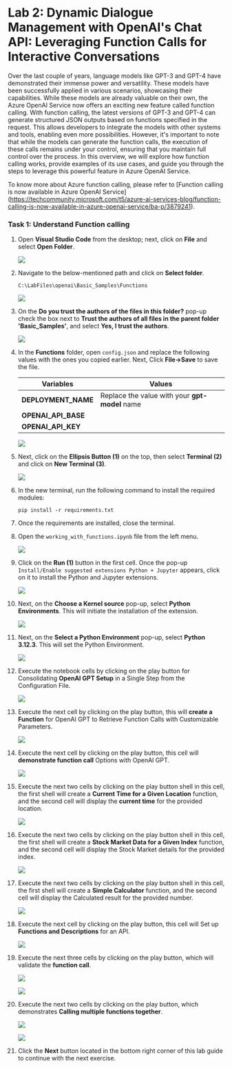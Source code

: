 # Lab 2: Dynamic Dialogue Management with OpenAI's Chat API: Leveraging Function Calls for Interactive Conversations

Over the last couple of years, language models like GPT-3 and GPT-4 have demonstrated their immense power and versatility. These models have been successfully applied in various scenarios, showcasing their capabilities. While these models are already valuable on their own, the Azure OpenAI Service now offers an exciting new feature called function calling. With function calling, the latest versions of GPT-3 and GPT-4 can generate structured JSON outputs based on functions specified in the request. This allows developers to integrate the models with other systems and tools, enabling even more possibilities. However, it's important to note that while the models can generate the function calls, the execution of these calls remains under your control, ensuring that you maintain full control over the process. In this overview, we will explore how function calling works, provide examples of its use cases, and guide you through the steps to leverage this powerful feature in Azure OpenAI Service. 

To know more about Azure function calling, please refer to [Function calling is now available in Azure OpenAI Service] (https://techcommunity.microsoft.com/t5/azure-ai-services-blog/function-calling-is-now-available-in-azure-openai-service/ba-p/3879241).


### Task 1: Understand Function calling 

1. Open **Visual Studio Code** from the desktop; next, click on **File** and select **Open Folder**.

    ![](../media/img55.png) 

2. Navigate to the below-mentioned path and click on **Select folder**. 

    ```
    C:\LabFiles\openai\Basic_Samples\Functions
    ```

   ![](../media/l2-t1-s2.png) 

4. On the **Do you trust the authors of the files in this folder?** pop-up check the box next to **Trust the authors of all files in the parent folder 'Basic_Samples'**, and select **Yes, I trust the authors**.

    ![](../media/img57.png) 

5. In the **Functions** folder, open `config.json` and replace the following values with the ones you copied earlier. Next, Click **File->Save** to save the file.

   | **Variables**                | **Values**                                                    |
   | ---------------------------- |---------------------------------------------------------------|
   | **DEPLOYMENT_NAME**          |  Replace the value with your **gpt-model** name               |
   | **OPENAI_API_BASE**          | **<inject key="OpenAIEndpoint" enableCopy="true"/>**          |
   | **OPENAI_API_KEY**           | **<inject key="OpenAIKey" enableCopy="true"/>**               |

     ![](../media/img581.png) 

7. Next, click on the **Ellipsis Button (1)** on the top, then select **Terminal (2)** and click on **New Terminal (3)**.

    ![](../media/img59.png) 

8. In the new terminal, run the following command to install the required modules:

    ```
    pip install -r requirements.txt
    ```

9. Once the requirements are installed, close the terminal.

10. Open the `working_with_functions.ipynb` file from the left menu.

    ![](../media/img60.png) 

11. Click on the **Run (1)** button in the first cell. Once the pop-up `Install/Enable suggested extensions Python + Jupyter` appears, click on it to install the Python and Jupyter extensions. 

    ![](../media/img61.png) 

12. Next, on the **Choose a Kernel source** pop-up, select **Python Environments**. This will initiate the installation of the extension.

       ![](../media/img62.png) 

13. Next, on the **Select a Python Environment** pop-up, select **Python 3.12.3**. This will set the Python Environment. 

       ![](../media/select-python.png) 

14. Execute the notebook cells by clicking on the play button for Consolidating **OpenAI GPT Setup** in a Single Step from the Configuration File.

       ![](../media/configuration-file.png)

15. Execute the next cell by clicking on the play button, this will **create a Function** for OpenAI GPT to Retrieve Function Calls with Customizable Parameters.

       ![](../media/Function-Call.png)

16. Execute the next cell by clicking on the play button, this cell will **demonstrate function call** Options with OpenAI GPT.

       ![](../media/demonstrating-function-call.png)

17. Execute the next two cells by clicking on the play button shell in this cell, the first shell will create a **Current Time for a Given Location** function, and the second cell will display the **current time** for the provided location.

       ![](../media/current-time.png)

18. Execute the next two cells by clicking on the play button shell in this cell, the first shell will create a **Stock Market Data for a Given Index** function, and the second cell will display the Stock Market details for the provided index. 

       ![](../media/stock-Index.png)

19. Execute the next two cells by clicking on the play button shell in this cell, the first shell will create a **Simple Calculator** function, and the second cell will display the Calculated result for the provided number.

       ![](../media/Calculator.png)

20. Execute the next cell by clicking on the play button, this cell will Set up **Functions and Descriptions** for an API.

    ![](../media/functions-and-descriptions.png)

21.  Execute the next three cells by clicking on the play button, which will validate the **function call**.

     ![](../media/functions-and-descriptions2.png)

     ![](../media/functions-and-descriptions3.png)     

22.  Execute the next two cells by clicking on the play button, which demonstrates **Calling multiple functions together**.

     ![](../media/functions-and-descriptions4.png)

     ![](../media/functions-and-descriptions5.png)   

23. Click the **Next** button located in the bottom right corner of this lab guide to continue with the next exercise.
